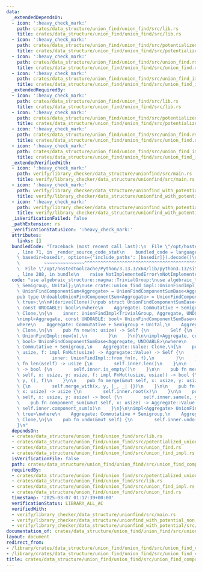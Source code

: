 ```yaml
---
data:
  _extendedDependsOn:
  - icon: ':heavy_check_mark:'
    path: crates/data_structure/union_find/union_find/src/lib.rs
    title: crates/data_structure/union_find/union_find/src/lib.rs
  - icon: ':heavy_check_mark:'
    path: crates/data_structure/union_find/union_find/src/potentialized_union_find.rs
    title: crates/data_structure/union_find/union_find/src/potentialized_union_find.rs
  - icon: ':heavy_check_mark:'
    path: crates/data_structure/union_find/union_find/src/union_find.rs
    title: crates/data_structure/union_find/union_find/src/union_find.rs
  - icon: ':heavy_check_mark:'
    path: crates/data_structure/union_find/union_find/src/union_find_impl.rs
    title: crates/data_structure/union_find/union_find/src/union_find_impl.rs
  _extendedRequiredBy:
  - icon: ':heavy_check_mark:'
    path: crates/data_structure/union_find/union_find/src/lib.rs
    title: crates/data_structure/union_find/union_find/src/lib.rs
  - icon: ':heavy_check_mark:'
    path: crates/data_structure/union_find/union_find/src/potentialized_union_find.rs
    title: crates/data_structure/union_find/union_find/src/potentialized_union_find.rs
  - icon: ':heavy_check_mark:'
    path: crates/data_structure/union_find/union_find/src/union_find.rs
    title: crates/data_structure/union_find/union_find/src/union_find.rs
  - icon: ':heavy_check_mark:'
    path: crates/data_structure/union_find/union_find/src/union_find_impl.rs
    title: crates/data_structure/union_find/union_find/src/union_find_impl.rs
  _extendedVerifiedWith:
  - icon: ':heavy_check_mark:'
    path: verify/library_checker/data_structure/unionfind/src/main.rs
    title: verify/library_checker/data_structure/unionfind/src/main.rs
  - icon: ':heavy_check_mark:'
    path: verify/library_checker/data_structure/unionfind_with_potential/src/main.rs
    title: verify/library_checker/data_structure/unionfind_with_potential/src/main.rs
  - icon: ':heavy_check_mark:'
    path: verify/library_checker/data_structure/unionfind_with_potential_non_commutative_group/src/main.rs
    title: verify/library_checker/data_structure/unionfind_with_potential_non_commutative_group/src/main.rs
  _isVerificationFailed: false
  _pathExtension: rs
  _verificationStatusIcon: ':heavy_check_mark:'
  attributes:
    links: []
  bundledCode: "Traceback (most recent call last):\n  File \"/opt/hostedtoolcache/Python/3.13.3/x64/lib/python3.13/site-packages/onlinejudge_verify/documentation/build.py\"\
    , line 71, in _render_source_code_stat\n    bundled_code = language.bundle(stat.path,\
    \ basedir=basedir, options={'include_paths': [basedir]}).decode()\n          \
    \         ~~~~~~~~~~~~~~~^^^^^^^^^^^^^^^^^^^^^^^^^^^^^^^^^^^^^^^^^^^^^^^^^^^^^^^^^^^^^^^^^^\n\
    \  File \"/opt/hostedtoolcache/Python/3.13.3/x64/lib/python3.13/site-packages/onlinejudge_verify/languages/rust.py\"\
    , line 288, in bundle\n    raise NotImplementedError\nNotImplementedError\n"
  code: "use algebraic_structure::magma::TrivialGroup;\nuse algebraic_traits::{Commutative,\
    \ Semigroup, Unital};\n\nuse crate::union_find_impl::UnionFindImpl;\n\npub type\
    \ UnionFindComponentSum<Aggregate> = UnionFindComponentSumBase<Aggregate, false>;\n\
    pub type UndoableUnionFindComponentSum<Aggregate> = UnionFindComponentSumBase<Aggregate,\
    \ true>;\n\n#[derive(Clone)]\npub struct UnionFindComponentSumBase<Aggregate,\
    \ const UNDOABLE: bool>\nwhere\n    Aggregate: Commutative + Semigroup,\n    Aggregate::Value:\
    \ Clone,\n{\n    inner: UnionFindImpl<TrivialGroup, Aggregate, UNDOABLE>,\n}\n\
    \nimpl<Aggregate, const UNDOABLE: bool> UnionFindComponentSumBase<Aggregate, UNDOABLE>\n\
    where\n    Aggregate: Commutative + Semigroup + Unital,\n    Aggregate::Value:\
    \ Clone,\n{\n    pub fn new(n: usize) -> Self {\n        Self {\n            inner:\
    \ UnionFindImpl::new(n),\n        }\n    }\n}\n\nimpl<Aggregate, const UNDOABLE:\
    \ bool> UnionFindComponentSumBase<Aggregate, UNDOABLE>\nwhere\n    Aggregate:\
    \ Commutative + Semigroup,\n    Aggregate::Value: Clone,\n{\n    pub fn from_fn(n:\
    \ usize, f: impl FnMut(usize) -> Aggregate::Value) -> Self {\n        Self {\n\
    \            inner: UnionFindImpl::from_fn(n, f),\n        }\n    }\n\n    pub\
    \ fn len(&self) -> usize {\n        self.inner.len()\n    }\n\n    pub fn is_empty(&self)\
    \ -> bool {\n        self.inner.is_empty()\n    }\n\n    pub fn merge_with(&mut\
    \ self, x: usize, y: usize, f: impl FnMut(usize, usize)) -> bool {\n        self.inner.merge_with(x,\
    \ y, (), f)\n    }\n\n    pub fn merge(&mut self, x: usize, y: usize) -> bool\
    \ {\n        self.merge_with(x, y, |_, _| {})\n    }\n\n    pub fn root(&mut self,\
    \ x: usize) -> usize {\n        self.inner.root(x)\n    }\n\n    pub fn same(&mut\
    \ self, x: usize, y: usize) -> bool {\n        self.inner.same(x, y)\n    }\n\n\
    \    pub fn component_sum(&mut self, x: usize) -> Aggregate::Value {\n       \
    \ self.inner.component_sum(x)\n    }\n}\n\nimpl<Aggregate> UnionFindComponentSumBase<Aggregate,\
    \ true>\nwhere\n    Aggregate: Commutative + Semigroup,\n    Aggregate::Value:\
    \ Clone,\n{\n    pub fn undo(&mut self) {\n        self.inner.undo();\n    }\n\
    }\n"
  dependsOn:
  - crates/data_structure/union_find/union_find/src/lib.rs
  - crates/data_structure/union_find/union_find/src/potentialized_union_find.rs
  - crates/data_structure/union_find/union_find/src/union_find.rs
  - crates/data_structure/union_find/union_find/src/union_find_impl.rs
  isVerificationFile: false
  path: crates/data_structure/union_find/union_find/src/union_find_component_sum.rs
  requiredBy:
  - crates/data_structure/union_find/union_find/src/potentialized_union_find.rs
  - crates/data_structure/union_find/union_find/src/lib.rs
  - crates/data_structure/union_find/union_find/src/union_find_impl.rs
  - crates/data_structure/union_find/union_find/src/union_find.rs
  timestamp: '2025-03-07 01:17:39+00:00'
  verificationStatus: LIBRARY_ALL_AC
  verifiedWith:
  - verify/library_checker/data_structure/unionfind/src/main.rs
  - verify/library_checker/data_structure/unionfind_with_potential_non_commutative_group/src/main.rs
  - verify/library_checker/data_structure/unionfind_with_potential/src/main.rs
documentation_of: crates/data_structure/union_find/union_find/src/union_find_component_sum.rs
layout: document
redirect_from:
- /library/crates/data_structure/union_find/union_find/src/union_find_component_sum.rs
- /library/crates/data_structure/union_find/union_find/src/union_find_component_sum.rs.html
title: crates/data_structure/union_find/union_find/src/union_find_component_sum.rs
---
```

